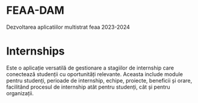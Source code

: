 # FEAA-DAM
Dezvoltarea aplicatiilor multistrat feaa 2023-2024

# Internships
Este o aplicație versatilă de gestionare a stagiilor de internship care conectează studenții cu oportunități relevante. Aceasta include module pentru studenți, perioade de internship, echipe, proiecte, beneficii și orare, facilitând procesul de internship atât pentru studenți, cât și pentru organizații.
